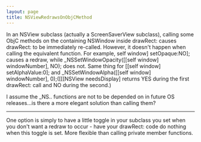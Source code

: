 ```yaml
---
layout: page
title: NSViewRedrawsOnObjCMethod
---
```


In an NSView subclass (actually a ScreenSaverView subclass), calling some ObjC methods on the containing NSWindow inside drawRect: causes drawRect: to be immediately re-called. However, it doesn't happen when calling the equivalent function. For example,     self window] setOpaque:NO]; causes a redraw, while     _NSSetWindowOpacity([[self window] windowNumber], NO); does not. Same thing for     [[self window] setAlphaValue:0];  and     _NSSetWindowAlpha([[self window] windowNumber], 0);([[[NSView needsDisplay] returns YES during the first drawRect: call and NO during the second.)

I assume the _NS.. functions are not to be depended on in future OS releases...is there a more elegant solution than calling them?

----

One option is simply to have a little toggle in your subclass you set when you don't want a redraw to occur - have your     drawRect: code do nothing when this toggle is set. More flexible than calling private member functions.

